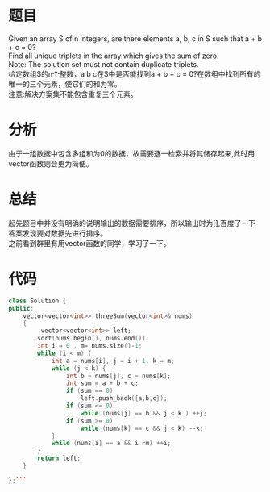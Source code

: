 # 题目
Given an array S of n integers, are there elements a, b, c in S such that a + b + c = 0?\
Find all unique triplets in the array which gives the sum of zero.\
Note: The solution set must not contain duplicate triplets.\
给定数组S的n个整数，a b c在S中是否能找到a + b + c = 0?在数组中找到所有的唯一的三个元素，使它们的和为零。\
注意:解决方案集不能包含重复三个元素。
# 分析
由于一组数据中包含多组和为0的数据，故需要逐一检索并将其储存起来,此时用vector函数则会更为简便。
# 总结
起先题目中并没有明确的说明输出的数据需要排序，所以输出时为[],百度了一下答案发现要对数据先进行排序。\
之前看到群里有用vector函数的同学，学习了一下。
# 代码
```cpp
class Solution {
public:
    vector<vector<int>> threeSum(vector<int>& nums)
    {
         vector<vector<int>> left; 
        sort(nums.begin(), nums.end());
        int i = 0 , m= nums.size()-1;
        while (i < m) {
            int a = nums[i], j = i + 1, k = m;
            while (j < k) {
                int b = nums[j], c = nums[k];
                int sum = a + b + c;
                if (sum == 0) 
                    left.push_back({a,b,c});
                if (sum <= 0)  
                    while (nums[j] == b && j < k ) ++j;
                if (sum >= 0)
                    while (nums[k] == c && j < k) --k;
            }
            while (nums[i] == a && i <m) ++i;
        }
        return left;        
    }

};```
